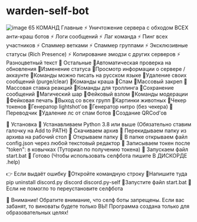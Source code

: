 # warden-self-bot
![image](https://github.com/user-attachments/assets/1f6adba4-59ce-4545-80b0-dcdd825f8d5f)
65 КОМАНД
Главные
 ⚡ Уничтожение сервера с обходом ВСЕХ анти-краш ботов
 ⚡ Логи сообщений
 ⚡ Лаг команда
 ⚡ Пинг всех участников
 ⚡ Спаммер ветками
 ⚡ Спаммер группами
 ⚡ Эксклюзивные статусы (Rich Presence)
 ⚡ Копирование эмодзи с других серверов
 ⚡ Разноцветный текст
 🎈 Остальные
🎇Автоматическая проверка на обновления
🎇Изменение статуса
🎇Просмотр информации о сервере / аккаунте
🎇Команды можно писать на русском языке
🎇Удаление своих сообщений (purge/clear)
🎇Команды краша
🎇Спам
🎇Массовый закреп 
🎇Массовая ставка реакций
🎇Команды для троллинга
🎇Сохранение сообщений
🎇Магический шар
🎇Фейковый взлом 
🎇Команды модерации
🎇Фейковая печать
🎇Выход со всех групп
🎇Картинки животных
🎇Чекер токенов
🎇Генератор lightshot'ов
🎇Генератор нитро (без чекера)
🎇Переводчик
🎇Удаление лс от спам ботов
🎇Создание QRCod'ов

🎉 Установка
🧧 Устанавливаем Python 3.8 или выше (Обязательно ставим галочку на Add to PATH)
🧧 Скачиваем архив
🧧 Перекидываем папку из архива на рабочий стол
🧧 Открываем папку
🧧 В папке открываем файл config.json через любой текстовый редактор
🧧 Записываем токен после "token":  в ковычках (Туториал по получению токена)
🧧 Запускаем файл start.bat
🧧 Готово (Чтобы использовать селфбота пишите В ДИСКОРДЕ .help)

👉 Если выдаёт ошибку
🧿Откройте командную строку
🧿Напишите туда pip uninstall discord.py discord discord.py-self
🧿Запустите файл start.bat
🧿Если не помогло то переустановите селфбота

🎁 Внимание!
Обратите внимание, что селф боты запрещены. Если вас забанят, то виноваты будете только ВЫ! Программа создана только для образовательных целях!
